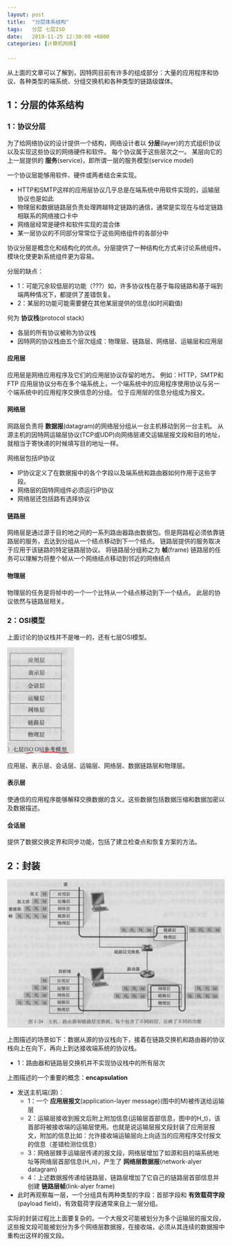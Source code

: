 ```yaml
---
layout: post
title:  "分层体系结构"
tags:   分层 七层ISO
date:   2019-11-25 12:30:00 +0800
categories: [计算机网络]

---
```





从上面的文章可以了解到，因特网目前有许多的组成部分：大量的应用程序和协议、各种类型的端系统、分组交换机和各种类型的链路级媒体。

## 1：分层的体系结构
### 1：协议分层
为了给网络协议的设计提供一个结构，网络设计者以 **分层**(layer)的方式组织协议以及实现这些协议的网络硬件和软件。
每个协议属于这些层次之一。
某层向它的上一层提供的 **服务**(service)，即所谓一层的服务模型(service model)

一个协议层能够用软件、硬件或两者结合来实现。
  - HTTP和SMTP这样的应用层协议几乎总是在端系统中用软件实现的，运输层协议也是如此
  - 物理层和数据链路层负责处理跨越特定链路的通信，通常是实现在与给定链路相联系的网络接口卡中
  - 网络层经常是硬件和软件实现的混合体
  - 某一层协议的不同部分常常位于这些网络组件的各部分中

协议分层是概念化和结构化的优点。分层提供了一种结构化方式来讨论系统组件。模块化使更新系统组件更为容易。

分层的缺点：
  - 1：可能冗余较低层的功能（???）如，许多协议栈在基于每段链路和基于端到端两种情况下，都提供了差错恢复。
  - 2：某层的功能可能需要健在其他某层提供的信息(如时间戳值)

何为 **协议栈**(protocol stack)
  - 各层的所有协议被称为协议栈
  - 因特网的协议栈由五个层次组成：物理层、链路层、网络层、运输层和应用层

####  应用层
应用层是网络应用程序及它们的应用层协议存留的地方。
例如：HTTP，SMTP和FTP
应用层协议分布在多个端系统上，一个端系统中的应用程序使用协议与另一个端系统中的应用程序交换信息的分组。
位于应用层的信息分组成为报文。

#### 网络层
网路层负责将 **数据报**(datagram)的网络层分组从一台主机移动到另一台主机。
从源主机的因特网运输层协议(TCP或UDP)向网络层递交运输层报文段和目的地址，就相当于寄快递的时候填写目的地址一样。

网络层包括IP协议
  - IP协议定义了在数据报中的各个字段以及端系统和路由器如何作用于这些字段。
  - 网络层的因特网组件必须运行IP协议
  - 网络层还包括路有选择协议

#### 链路层
网络层是通过源于目的地之间的一系列路由器路由数据包。但是网路程必须依靠链路层的服务，去达到分组从一个结点移动到下一个结点。
链路层提供的服务取决于应用于该链路的特定链路层协议。
将链路层分组称之为 **帧**(frame)
链路层的任务可以理解为将整个帧从一个网络结点移动到邻近的网络结点
#### 物理层
物理层的任务是将帧中的一个一个比特从一个结点移动到下一个结点。
此层的协议依然与链路层相关。

### 2：OSI模型
上面讨论的协议栈并不是唯一的，还有七层OSI模型。

  ![](https://raw.githubusercontent.com/ARP2019/ImageUpload/master/img/2020-09-02/markdown-img-paste-20191125090846505.png)

应用层、表示层、会话层、运输层、网络层、数据链路层和物理层。
#### 表示层
使通信的应用程序能够解释交换数据的含义。这些数据包括数据压缩和数据加密以及数据描述。
#### 会话层
提供了数据交换定界和同步功能，包括了建立检查点和恢复方案的方法。
## 2：封装

  ![](https://raw.githubusercontent.com/ARP2019/ImageUpload/master/img/2020-09-02/markdown-img-paste-20191125091135720.png)

上图描述的场景如下：数据从源的协议栈向下，接着在链路交换机和路由器的协议栈向上在向下，再向上到达接收端系统的协议栈。
  - 1：路由器和链路层交换机并不实现协议栈中的所有层次

上图描述的一个重要的概念：**encapsulation**
  - 发送主机端(源)：
    - 1：一个 **应用层报文**(application-layer message)(图中的M)被传送给运输层
    - 2：运输层接收到报文后附上附加信息(运输层首部信息，图中的H_t)，该首部将被接收端的运输层使用。也就是说运输层报文段封装了应用层报文，附加的信息比如：允许接收端运输层向上向适当的应用程序交付报文的信息（差错检测位信息）
    - 3：网络层棘手运输层传递的报文段，网络层增加了如源和目的端系统地址等网络层首部信息(H_n)，产生了 **网络层数据报**(network-alyer datagram)
    - 4：上述数据报传递给链路层，链路层增加了它自己的链路层首部信息并创建 **链路层帧**(link-alyer frame)
  - 此时再观察每一层，一个分组具有两种类型的字段：首部字段和 **有效载荷字段**(payload field)，有效载荷字段通常来自上一层分组。

实际的封装过程比上面要复杂的。一个大报文可能被划分为多个运输层的报文段，这些报文段可能被划分为多个网络层数据报，在接收端，必须从其连续的数据报中重构出这样的报文段。
